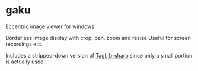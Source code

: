 # gaku
Eccentric image viewer for windows

Borderless image display with crop, pan, zoom and resize
Useful for screen recordings etc.


Includes a stripped-down version of [TagLib-sharp](https://github.com/mono/taglib-sharp) since only a small portion is actually used.
